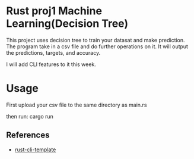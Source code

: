 # Rust proj1 Machine Learning(Decision Tree)
This project uses decision tree to train your datasat and make prediction. The program take in a csv file and do further operations on it. It will output the predictions, targets, and accuracy.

I will add CLI features to it this week.

# Usage

First upload your csv file to the same directory as main.rs

then run: cargo run

## References

* [rust-cli-template](https://github.com/kbknapp/rust-cli-template)
